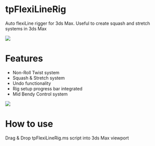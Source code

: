 # tpFlexiLineRig
Auto flexiLine rigger for 3ds Max. Useful to create squash and stretch systems in 3ds Max

![](http://cgart3d.com/wp-content/uploads/2017/08/flexiLineRig2.png)

Features
=========================================================
* Non-Roll Twist system
* Squash & Stretch system
* Undo functionality
* Rig setup progress bar integrated
* Mid Bendy Control system

![](http://cgart3d.com/wp-content/uploads/2017/08/flexiLineRig.png)

How to use
=========================================================
Drag & Drop tpFlexiLineRig.ms script into 3ds Max viewport
